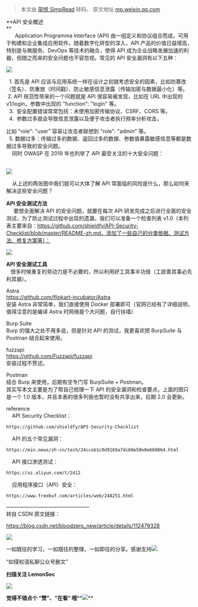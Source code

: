 > 本文由 [简悦 SimpRead](http://ksria.com/simpread/) 转码， 原文地址 [mp.weixin.qq.com](https://mp.weixin.qq.com/s/scvplq3CZTZYnFd7wzSQKw)

**API 安全概述  
**  
      Application Programma Interface (API) 由一组定义和协议组合而成，可用于构建和企业集成应用软件。随着数字化转型的深入，API 产品的价值日益增高，特别是与微服务、DevOps 等技术的融合，使得 API 成为企业战略发展加速的利器，但随之而来的安全问题也不容忽视。常见的 API 安全漏洞有以下五种：  

![](https://mmbiz.qpic.cn/mmbiz_png/p5qELRDe5icmg9dxPTRVwDbXeoPyIIq2qvDTl3tQxy3oXRomK2Rp3A1U2NEn612xCt5XgBXCia7JD89zCSHyxgIA/640?wx_fmt=png)

  1. 首先是 API 应该与应用系统一样在设计之初就考虑安全的因素，比如防篡改（签名）、防重放（时间戳）、防止敏感信息泄露（传输加密与数据最小化）等。  
 2. API 规范性带来的一个问题就是 API 很容易被发现，比如在 URL 中出现的 v1/login，参数中出现的 "function": "login" 等。  
  3.  安全配置错误常常包括：未使用加密传输协议、CSRF、CORS 等。  
  4.  参数过多就会导致信息泄露以及便于攻击者执行频率分析攻击，

比如 "role": "user" 容易让攻击者联想到 "role": "admin" 等。  
  5. 数据过多：传输过多的数据、返回过多的数据、参数值暴露敏感信息等都是数据过多导致的安全问题。  
    同时 OWASP 在 2019 年也列举了 API 最受关注的十大安全问题：  
  

![](https://mmbiz.qpic.cn/mmbiz_png/p5qELRDe5icmg9dxPTRVwDbXeoPyIIq2qKBIYjnG8IJiaytaFdPvelTPicokOTL2rzicibz77FjEg8lc8Nr7RdEQt3g/640?wx_fmt=png)

    从上述的两张图中我们就可以大体了解 API 常面临的风险是什么，那么如何来解决这些安全问题？

**API 安全测试方法**  
     要想全面解决 API 的安全问题，就要在每次 API 研发完成之后进行全面的安全测试，为了防止测试过程中出现的遗漏，我们可以准备一个检查列表 v1.0（本列表主要来自：https://github.com/shieldfy/API-Security-Checklist/blob/master/README-zh.md，添加了一些自己的分类依据、测试方法、修复方案等）：  

![](https://mmbiz.qpic.cn/mmbiz_png/p5qELRDe5icmg9dxPTRVwDbXeoPyIIq2qEUoibmRicUwXoEnnrb4QxPfCQryLW1UtL39h5zcAlTsahgMMzlakp7Ng/640?wx_fmt=png)

**API 安全测试工具**  
   很多时候重复的劳动力是不必要的，所以利用好工具事半功倍（工欲善其事必先利其器）。

  
Astra  
https://github.com/flipkart-incubator/Astra  
安装 Astra 非常简单，我们直接使用 Docker 部署即可（官网已经有了详细说明，值得注意的是编译 Astra 时网络是个大问题，自行扶墙）

  
Burp Suite  
Burp 的强大之处不用多说，但是针对 API 的测试，我更喜欢把 BurpSuite 与 Postman 结合起来使用。

  
fuzzapi  
https://github.com/Fuzzapi/fuzzapi  
安装过程不赘述。

  
Postman  
结合 Burp 来使用，后期有空专门写 BurpSuite + Postman。  
其实写本文主要是为了帮自己梳理一下 API 的安全漏洞和检查要点，上面的图只是一个 1.0 版本，并且本表的很多列我也暂时没有共享出来，后期 2.0 会更新。

  
reference  
    API Security Checklist：

```
https://github.com/shieldfy/API-Security-Checklist
```

    API 的五个常见漏洞：  

```
https://min.news/zh-cn/tech/24cceb1c0d9169a7dc68e58e0e669864.html
```

    API 接口渗透测试：

```
https://xz.aliyun.com/t/2412
```

    应用程序接口（API）安全：  

```
https://www.freebuf.com/articles/web/248251.html
```

————————————————  
转自 CSDN 原文链接：

https://blog.csdn.net/bloodzero_new/article/details/112479328  

![](https://mmbiz.qpic.cn/mmbiz_png/ndicuTO22p6ibN1yF91ZicoggaJJZX3vQ77Vhx81O5GRyfuQoBRjpaUyLOErsSo8PwNYlT1XzZ6fbwQuXBRKf4j3Q/640?wx_fmt=png)  

一如既往的学习，一如既往的整理，一如即往的分享。感谢支持![](https://mmbiz.qpic.cn/mmbiz_png/p5qELRDe5icl7QVywL8iaGT0QBGpOwgD1IwN0z9JicTRvzvnsJicNRr2gRvJib6jKojzC5CJJsFPkEbZQJ999HrH5Gw/640?wx_fmt=png)  

“如侵权请私聊公众号删文”

****扫描关注 LemonSec****  

![](https://mmbiz.qpic.cn/mmbiz_png/p5qELRDe5icncXiavFRorU03O5AoZQYznLCnFJLs8RQbC9sltHYyicOu9uchegP88kUFsS8KjITnrQMfYp9g2vQfw/640?wx_fmt=png)

**觉得不错点个 **“赞”**、“在看” 哦****![](https://mmbiz.qpic.cn/mmbiz_png/3k9IT3oQhT1YhlAJOGvAaVRV0ZSSnX46ibouOHe05icukBYibdJOiaOpO06ic5eb0EMW1yhjMNRe1ibu5HuNibCcrGsqw/640?wx_fmt=png)**